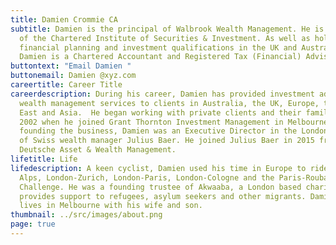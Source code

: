 ```yaml
---
title: Damien Crommie CA
subtitle: Damien is the principal of Walbrook Wealth Management. He is a fellow
  of the Chartered Institute of Securities & Investment. As well as holding
  financial planning and investment qualifications in the UK and Australia,
  Damien is a Chartered Accountant and Registered Tax (Financial) Adviser.
buttontext: "Email Damien "
buttonemail: Damien @xyz.com
careertitle: Career Title
careerdescription: During his career, Damien has provided investment advice and
  wealth management services to clients in Australia, the UK, Europe, the Middle
  East and Asia.  He began working with private clients and their families in
  2002 when he joined Grant Thornton Investment Management in Melbourne. Before
  founding the business, Damien was an Executive Director in the London office
  of Swiss wealth manager Julius Baer. He joined Julius Baer in 2015 from
  Deutsche Asset & Wealth Management.
lifetitle: Life
lifedescription: A keen cyclist, Damien used his time in Europe to ride The
  Alps, London-Zurich, London-Paris, London-Cologne and the Paris-Roubaix
  Challenge. He was a founding trustee of Akwaaba, a London based charity that
  provides support to refugees, asylum seekers and other migrants. Damien now
  lives in Melbourne with his wife and son.
thumbnail: ../src/images/about.png
page: true
---
```

